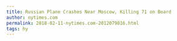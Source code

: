 ```yaml
---
title: Russian Plane Crashes Near Moscow, Killing 71 on Board
author: nytimes.com
permalink: 2018-02-11-nytimes.com-2012079816.html
tags: hy
---
```


